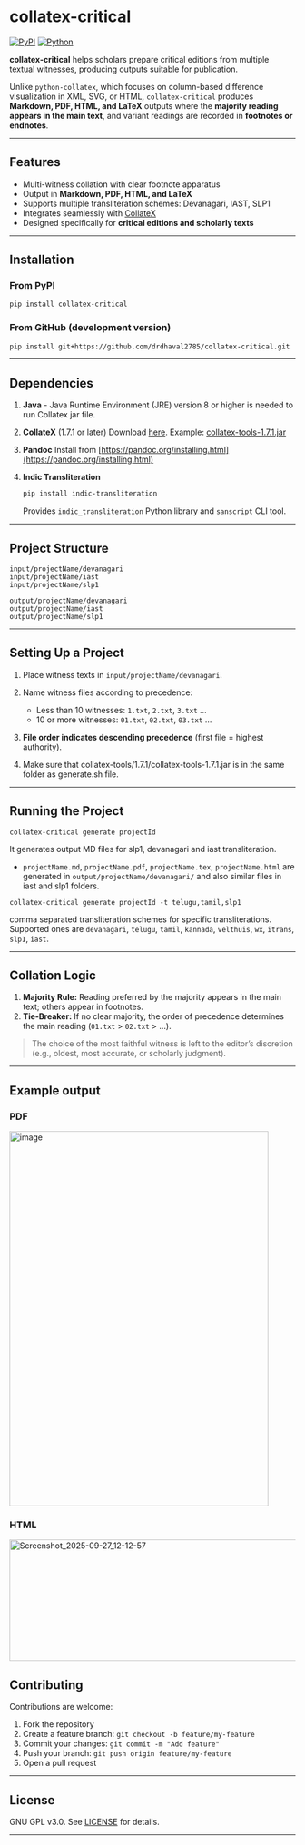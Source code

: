 # collatex-critical

[![PyPI](https://img.shields.io/pypi/v/collatex-critical?color=blue\&label=PyPI)](https://pypi.org/project/collatex-critical/)
[![Python](https://img.shields.io/pypi/pyversions/collatex-critical)](https://www.python.org/)

**collatex-critical** helps scholars prepare critical editions from multiple textual witnesses, producing outputs suitable for publication.

Unlike `python-collatex`, which focuses on column-based difference visualization in XML, SVG, or HTML, `collatex-critical` produces **Markdown, PDF, HTML, and LaTeX** outputs where the **majority reading appears in the main text**, and variant readings are recorded in **footnotes or endnotes**.

---

## Features

* Multi-witness collation with clear footnote apparatus
* Output in **Markdown, PDF, HTML, and LaTeX**
* Supports multiple transliteration schemes: Devanagari, IAST, SLP1
* Integrates seamlessly with [CollateX](https://collatex.net/)
* Designed specifically for **critical editions and scholarly texts**

---

## Installation

### From PyPI

```bash
pip install collatex-critical
```

### From GitHub (development version)

```bash
pip install git+https://github.com/drdhaval2785/collatex-critical.git
```

---

## Dependencies

1. **Java** - Java Runtime Environment (JRE) version 8 or higher is needed to run Collatex jar file.

2. **CollateX** (1.7.1 or later)
   Download [here](https://collatex.net/download/).
   Example: [collatex-tools-1.7.1.jar](https://oss.sonatype.org/service/local/repositories/releases/content/eu/interedition/collatex-tools/1.7.1/collatex-tools-1.7.1.jar)

2. **Pandoc**
   Install from [https://pandoc.org/installing.html](https://pandoc.org/installing.html)

3. **Indic Transliteration**

   ```bash
   pip install indic-transliteration
   ```

   Provides `indic_transliteration` Python library and `sanscript` CLI tool.

---

## Project Structure

```
input/projectName/devanagari
input/projectName/iast
input/projectName/slp1

output/projectName/devanagari
output/projectName/iast
output/projectName/slp1
```

---

## Setting Up a Project

1. Place witness texts in `input/projectName/devanagari`.

2. Name witness files according to precedence:

   * Less than 10 witnesses: `1.txt`, `2.txt`, `3.txt` …
   * 10 or more witnesses: `01.txt`, `02.txt`, `03.txt` …

3. **File order indicates descending precedence** (first file = highest authority).

4. Make sure that collatex-tools/1.7.1/collatex-tools-1.7.1.jar is in the same folder as generate.sh file.

---

## Running the Project

`collatex-critical generate projectId`

It generates output MD files for slp1, devanagari and iast transliteration.

* `projectName.md`, `projectName.pdf`, `projectName.tex`, `projectName.html` are generated in `output/projectName/devanagari/` and also similar files in iast and slp1 folders.

`collatex-critical generate projectId -t telugu,tamil,slp1`

comma separated transliteration schemes for specific transliterations. 
Supported ones are `devanagari`, `telugu`, `tamil`, `kannada`, `velthuis`, `wx`, `itrans`, `slp1`, `iast`.

---

## Collation Logic

1. **Majority Rule:** Reading preferred by the majority appears in the main text; others appear in footnotes.
2. **Tie-Breaker:** If no clear majority, the order of precedence determines the main reading (`01.txt` > `02.txt` > …).

> The choice of the most faithful witness is left to the editor’s discretion (e.g., oldest, most accurate, or scholarly judgment).

---

## Example output

### PDF

<img width="456" height="661" alt="image" src="https://github.com/user-attachments/assets/c2b846ea-3f3e-4e4f-a2f6-564d4da3994b" />

### HTML

<img width="663" height="214" alt="Screenshot_2025-09-27_12-12-57" src="https://github.com/user-attachments/assets/dd51656c-c5a9-4ea7-bc5a-a5a7d5752629" />


## Contributing

Contributions are welcome:

1. Fork the repository
2. Create a feature branch: `git checkout -b feature/my-feature`
3. Commit your changes: `git commit -m "Add feature"`
4. Push your branch: `git push origin feature/my-feature`
5. Open a pull request

---

## License

GNU GPL v3.0. See [LICENSE](LICENSE) for details.

---


